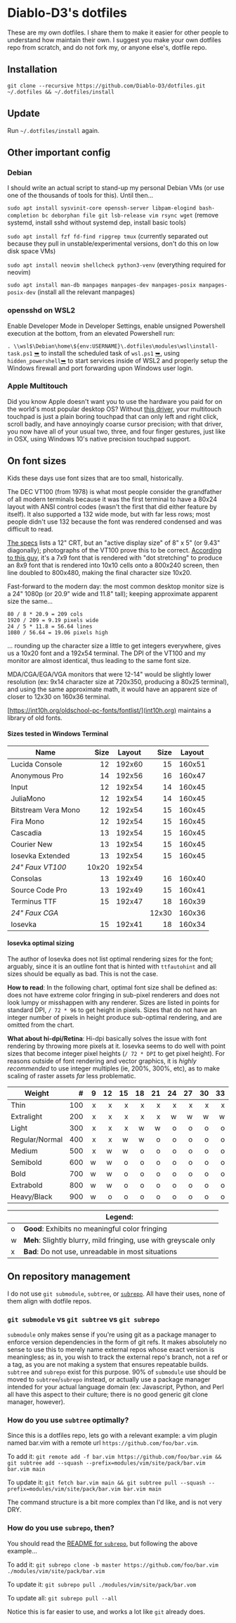 # Diablo-D3's dotfiles

These are my own dotfiles. I share them to make it easier for other people to understand how maintain their own. I suggest you make your own dotfiles repo from scratch, and do not fork my, or anyone else's, dotfile repo.

## Installation

`git clone --recursive https://github.com/Diablo-D3/dotfiles.git ~/.dotfiles && ~/.dotfiles/install`

## Update

Run `~/.dotfiles/install` again.

## Other important config

### Debian

I should write an actual script to stand-up my personal Debian VMs (or use one of the thousands of tools for this). Until then...

`sudo apt install sysvinit-core openssh-server libpam-elogind bash-completion bc deborphan file git lsb-release vim rsync wget` (remove systemd, install sshd without systemd dep, install basic tools)

`sudo apt install fzf fd-find ripgrep tmux` (currently separated out because they pull in unstable/experimental versions, don't do this on low disk space VMs)

`sudo apt install neovim shellcheck python3-venv` (everything required for neovim)

`sudo apt install man-db manpages manpages-dev manpages-posix manpages-posix-dev` (install all the relevant manpages)

### opensshd on WSL2

Enable Developer Mode in Developer Settings, enable unsigned Powershell execution at the bottom, from an elevated Powershell run:

`. \\wsl$\Debian\home\${env:USERNAME}\.dotfiles\modules\wsl\install-task.ps1` [&#10149;](./modules/os-wsl/install-task.ps1) to install the scheduled task of `wsl.ps1` [&#10149;](./modules/os-wsl/wsl2.ps1), using `hidden_powershell`[&#10149;](./modules/os-wsl/hidden_powershell.js) to start services inside of WSL2 and properly setup the Windows firewall and port forwarding upon Windows user login.

### Apple Multitouch

Did you know Apple doesn't want you to use the hardware you paid for on the world's most popular desktop OS? Without [this driver](https://github.com/imbushuo/mac-precision-touchpad), your multitouch touchpad is just a plain boring touchpad that can only left and right click, scroll badly, and have annoyingly coarse cursor precision; with that driver, you now have all of your usual two, three, and four finger gestures, just like in OSX, using Windows 10's native precision touchpad support.

## On font sizes

Kids these days use font sizes that are too small, historically.

The DEC VT100 (from 1978) is what most people consider the grandfather of all modern terminals because it was the first terminal to have a 80x24 layout with ANSI control codes (wasn't the first that did either feature by itself). It also supported a 132 wide mode, but with far less rows; most people didn't use 132 because the font was rendered condensed and was difficult to read.

[The specs](https://archive.org/details/bitsavers_decterminaT100TechnicalManualJul82_24218672/page/n19/mode/2up?view=theater) lists a 12" CRT, but an "active display size" of 8" x 5" (or 9.43" diagonally); photographs of the VT100 prove this to be correct. [According to this guy](https://www.pcjs.org/machines/dec/vt100/rom/), it's a 7x9 font that is rendered with "dot stretching" to produce an 8x9 font that is rendered into 10x10 cells onto a 800x240 screen, then line doubled to 800x480, making the final character size 10x20.

Fast-forward to the modern day: the most common desktop monitor size is a 24" 1080p (or 20.9" wide and 11.8" tall); keeping approximate apparent size the same...

```
80 / 8 * 20.9 = 209 cols
1920 / 209 = 9.19 pixels wide
24 / 5 * 11.8 = 56.64 lines
1080 / 56.64 = 19.06 pixels high
```

... rounding up the character size a little to get integers everywhere, gives us a 10x20 font and a 192x54 terminal. The DPI of the VT100 and my monitor are almost identical, thus leading to the same font size.

MDA/CGA/EGA/VGA monitors that were 12-14" would be slightly lower resolution (ex: 9x14 character size at 720x350, producing a 80x25 terminal), and using the same approximate math, it would have an apparent size of closer to 12x30 on 160x36 terminal.

[https://int10h.org/oldschool-pc-fonts/fontlist/](int10h.org) maintains a library of old fonts.

#### Sizes tested in Windows Terminal

| Name                |  Size | Layout |  Size | Layout |
| ------------------- | ----: | ------ | ----: | ------ |
| Lucida Console      |    12 | 192x60 |    15 | 160x51 |
| Anonymous Pro       |    14 | 192x56 |    16 | 160x47 |
| Input               |    12 | 192x54 |    14 | 160x45 |
| JuliaMono           |    12 | 192x54 |    14 | 160x45 |
| Bitstream Vera Mono |    12 | 192x54 |    15 | 160x45 |
| Fira Mono           |    12 | 192x54 |    15 | 160x45 |
| Cascadia            |    13 | 192x54 |    15 | 160x45 |
| Courier New         |    13 | 192x54 |    15 | 160x45 |
| Iosevka Extended    |    13 | 192x54 |    15 | 160x45 |
| _24" Faux VT100_    | 10x20 | 192x54 |       |        |
| Consolas            |    13 | 192x49 |    16 | 160x40 |
| Source Code Pro     |    13 | 192x49 |    15 | 160x41 |
| Terminus TTF        |    15 | 192x47 |    18 | 160x39 |
| _24" Faux CGA_      |       |        | 12x30 | 160x36 |
| Iosevka             |    15 | 192x41 |    18 | 160x34 |

#### Iosevka optimal sizing

The author of Iosevka does not list optimal rendering sizes for the font; arguably, since it is an outline font that is hinted with `ttfautohint` and all sizes should be equally as bad. This is not the case.

**How to read**: In the following chart, optimal font size shall be defined as: does not have extreme color fringing in sub-pixel renderers and does not look lumpy or misshappen with any renderer. Sizes are listed in points for standard DPI, `/ 72 * 96` to get height in pixels. Sizes that do not have an integer number of pixels in height produce sub-optimal rendering, and are omitted from the chart.

**What about hi-dpi/Retina**: Hi-dpi basically solves the issue with font rendering by throwing more pixels at it. Iosevka seems to do well with point sizes that become integer pixel heights (`/ 72 * DPI` to get pixel height). For reasons outside of font rendering and vector graphics, it is _highly recommended_ to use integer multiples (ie, 200%, 300%, etc), as to make scaling of raster assets _far_ less problematic.

| Weight         |   # |   9 |  12 |  15 |  18 |  21 |  24 |  27 |  30 |  33 |  36 |  39 |  42 |  45 |  48 |
| -------------- | --: | --: | --: | --: | --: | --: | --: | --: | --: | --: | --: | --: | --: | --: | --: |
| Thin           | 100 |   x |   x |   x |   x |   x |   x |   x |   x |   x |   w |   w |   w |   w |   o |
| Extralight     | 200 |   x |   x |   x |   x |   x |   w |   w |   w |   w |   o |   o |   o |   o |   o |
| Light          | 300 |   x |   x |   x |   w |   w |   o |   o |   o |   o |   o |   o |   o |   o |   o |
| Regular/Normal | 400 |   x |   x |   w |   w |   o |   o |   o |   o |   o |   o |   o |   o |   o |   o |
| Medium         | 500 |   x |   w |   w |   o |   o |   o |   o |   o |   o |   o |   o |   o |   o |   o |
| Semibold       | 600 |   w |   w |   o |   o |   o |   o |   o |   o |   o |   o |   o |   o |   o |   o |
| Bold           | 700 |   w |   w |   o |   o |   o |   o |   o |   o |   o |   o |   o |   o |   o |   o |
| Extrabold      | 800 |   w |   w |   o |   o |   o |   o |   o |   o |   o |   o |   o |   o |   o |   o |
| Heavy/Black    | 900 |   w |   o |   o |   o |   o |   o |   o |   o |   o |   o |   o |   o |   o |   o |

|     | Legend:                                                          |
| --- | ---------------------------------------------------------------- |
| o   | **Good**: Exhibits no meaningful color fringing                  |
| w   | **Meh**: Slightly blurry, mild fringing, use with greyscale only |
| x   | **Bad**: Do not use, unreadable in most situations               |

## On repository management

I do not use `git submodule`, `subtree`, or [`subrepo`](https://github.com/ingydotnet/git-subrepo). All have their uses, none of them align with dotfile repos.

### `git submodule` vs `git subtree` vs `git subrepo`

`submodule` only makes sense if you're using git as a package manager to enforce version dependencies in the form of git refs. It makes absolutely no sense to use this to merely name external repos whose exact version is meaningless; as in, you wish to track the external repo's branch, not a ref or a tag, as you are not making a system that ensures repeatable builds. `subtree` and `subrepo` exist for this purpose. 90% of `submodule` use should be moved to `subtree`/`subrepo` instead, or actually use a package manager intended for your actual language domain (ex: Javascript, Python, and Perl all have this aspect to their culture; there is no good generic git clone manager, however).

### How do you use `subtree` optimally?

Since this is a dotfiles repo, lets go with a relevant example: a vim plugin named bar.vim with a remote url `https://github.com/foo/bar.vim`.

To add it: `git remote add -f bar.vim https://github.com/foo/bar.vim && git subtree add --squash --prefix=modules/vim/site/pack/bar.vim bar.vim main`

To update it: `git fetch bar.vim main && git subtree pull --squash --prefix=modules/vim/site/pack/bar.vim bar.vim main`

The command structure is a bit more complex than I'd like, and is not very DRY.

### How do you use `subrepo`, then?

You should read the [README for `subrepo`](https://github.com/ingydotnet/git-subrepo), but following the above example...

To add it: `git subrepo clone -b master https://github.com/foo/bar.vim ./modules/vim/site/pack/bar.vim`

To update it: `git subrepo pull ./modules/vim/site/pack/bar.vom`

To update all: `git subrepo pull --all`

Notice this is far easier to use, and works a lot like `git` already does.
